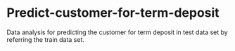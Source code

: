 # Predict-customer-for-term-deposit
Data analysis for predicting the customer for term deposit in test data set by referring the train data set.
